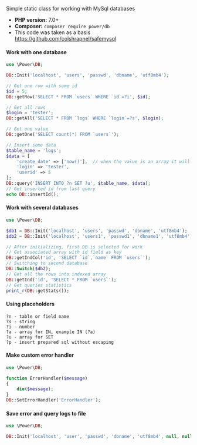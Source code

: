 Simple static class for working with MySql databases
* **PHP version:** 7.0+
* **Composer:** `composer require power/db`
* This code was taken as a basis https://github.com/colshrapnel/safemysql
#### Work with one database
```php
use \Power\DB;

DB::Init('localhost', 'users', 'passwd', 'dbname', 'utf8mb4');

// Get one row with some id
$id = 5;
DB::getRow('SELECT * FROM `users` WHERE `id`=?i', $id);

// Get all rows
$login = 'tester';
DB::getAll('SELECT * FROM `logs` WHERE `login`=?s', $login);

// Get one value
DB::getOne('SELECT count(*) FROM `users`');

// Insert some data
$table_name = 'logs';
$data = [
    'create_date' => ['now()'],  // when the value is an array it will not be escaped, useful for functions or someone else code
    'login' => 'tester',
    'userid' => 5
];
DB::query('INSERT INTO ?n SET ?u', $table_name, $data);
// Get inserted id from last query
echo DB::insertId();
```

#### Work with several databases
```php
use \Power\DB;

$db1 = DB::Init('localhost', 'users', 'passwd', 'dbname', 'utf8mb4');
$db2 = DB::Init('localhost', 'users1', 'passwd1', 'dbname1', 'utf8mb4');

// After initializing, first DB is selected for work
// Get associated array with id field as key
DB::getIndCol('id', 'SELECT `id`,`name` FROM `users`');
// Switching to second database
DB::Switch($db2);
// Get all the rows into indexed array
DB::getInd('id', 'SELECT * FROM `users`');
// Get queries statistics
print_r(DB::getStats());
```

#### Using placeholders
```
?n - table or field name
?s - string
?i - number
?a - array for IN, example IN (?a)
?u - array for SET
?p - insert prepared sql without escaping
```

#### Make custom error handler
```php
use \Power\DB;

function ErrorHandler($message)
{
    die($message);
}
DB::SetErrorHandler('ErrorHandler');
```

#### Save error and query logs to file
```php
use \Power\DB;

DB::Init('localhost', 'user', 'passwd', 'dbname', 'utf8mb4', null, null, __DIR__.'/mysql_sql.log', false, __DIR__.'/mysql_error.log');
```